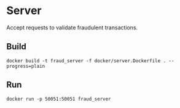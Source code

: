 # Server

Accept requests to validate fraudulent transactions.

## Build

```
docker build -t fraud_server -f docker/server.Dockerfile . --progress=plain
```

## Run

```
docker run -p 50051:50051 fraud_server
```
